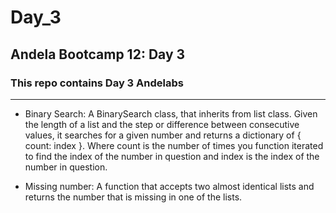 # Day_3
Andela Bootcamp 12: Day 3
--------------------------------------------

### This repo contains Day 3 Andelabs
--------------------------------------------
- Binary Search: A BinarySearch class, that inherits from list class. Given the length of a list and the step or difference between consecutive values, it searches for a given number and returns a dictionary of { count: index }. Where count is the number of times you function iterated to find the index of the number in question and index is the index of the number in question.

- Missing number: A function that accepts two almost identical lists and returns the number that is missing in one of the lists. 
